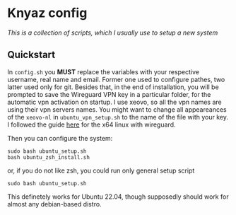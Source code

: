 # Knyaz config
*This is a collection of scripts, which I usually use to setup a new system*

## Quickstart
In ```config.sh``` you **MUST** replace the variables with your respective username, real name and email.  Former one used to configure pathes, two latter used only for git. Besides that, in the end of installation, you will be prompted to save the Wireguard VPN key in a particular folder, for the automatic vpn activation on startup. I use xeovo, so all the vpn names are using their vpn servers names. You might want to change all appeareances of the ```xeovo-nl``` in ```ubuntu_vpn_setup.sh``` to the name of the file with your key. I followed the guide [here](https://xeovo.com/guides/) for the x64 linux with wireguard. 

Then you can configure the system:
```
sudo bash ubuntu_setup.sh
bash ubuntu_zsh_install.sh
```
or, if you do not like zsh, you could run only general setup script
```
sudo bash ubuntu_setup.sh
```
This definetely works for Ubuntu 22.04, though supposedly should work for almost any debian-based distro.